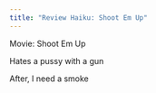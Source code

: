 ```yaml
---
title: "Review Haiku: Shoot Em Up"
---
```

Movie\: Shoot Em Up

Hates a pussy with a gun

After, I need a smoke

